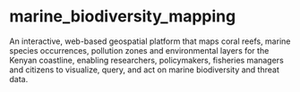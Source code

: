 # marine_biodiversity_mapping
An interactive, web-based geospatial platform that maps coral reefs, marine species occurrences, pollution zones and environmental layers for the Kenyan coastline, enabling researchers, policymakers, fisheries managers and citizens to visualize, query, and act on marine biodiversity and threat data.
